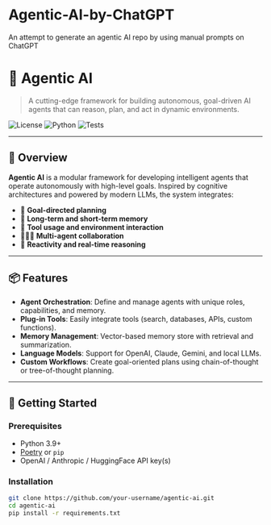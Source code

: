 # Agentic-AI-by-ChatGPT
An attempt to generate an agentic AI repo by using manual prompts on ChatGPT

# 🤖 Agentic AI

> A cutting-edge framework for building autonomous, goal-driven AI agents that can reason, plan, and act in dynamic environments.

![License](https://img.shields.io/github/license/your-username/agentic-ai)
![Python](https://img.shields.io/badge/python-3.9+-blue)
![Tests](https://github.com/your-username/agentic-ai/actions/workflows/tests.yml/badge.svg)

---

## 🧠 Overview

**Agentic AI** is a modular framework for developing intelligent agents that operate autonomously with high-level goals. Inspired by cognitive architectures and powered by modern LLMs, the system integrates:

- 🧭 **Goal-directed planning**
- 📝 **Long-term and short-term memory**
- 🔄 **Tool usage and environment interaction**
- 🧑‍🤝‍🧑 **Multi-agent collaboration**
- 📡 **Reactivity and real-time reasoning**

---

## 📦 Features

- **Agent Orchestration**: Define and manage agents with unique roles, capabilities, and memory.
- **Plug-in Tools**: Easily integrate tools (search, databases, APIs, custom functions).
- **Memory Management**: Vector-based memory store with retrieval and summarization.
- **Language Models**: Support for OpenAI, Claude, Gemini, and local LLMs.
- **Custom Workflows**: Create goal-oriented plans using chain-of-thought or tree-of-thought planning.

---

## 🚀 Getting Started

### Prerequisites

- Python 3.9+
- [Poetry](https://python-poetry.org/) or `pip`
- OpenAI / Anthropic / HuggingFace API key(s)

### Installation

```bash
git clone https://github.com/your-username/agentic-ai.git
cd agentic-ai
pip install -r requirements.txt

